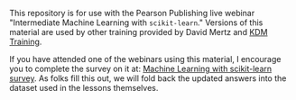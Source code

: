 This repository is for use with the Pearson Publishing live webinar "Intermediate Machine Learning with `scikit-learn`."  Versions of this material are used by other training provided by David Mertz and [KDM Training](http://kdm.training).

If you have attended one of the webinars using this material, I encourage you to complete the survey on it at: [Machine Learning with scikit-learn survey](https://goo.gl/pghpzD).  As folks fill this out, we will fold back the updated answers into the dataset used in the lessons themselves.
